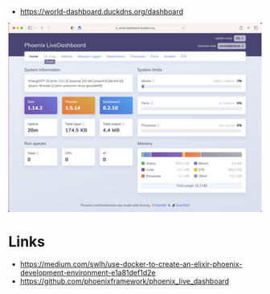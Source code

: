 
   * https://world-dashboard.duckdns.org/dashboard

![alt text](doc/elixir-phoenix-dashboard.png "Title")

# Links
   * https://medium.com/swlh/use-docker-to-create-an-elixir-phoenix-development-environment-e1a81def1d2e
   * https://github.com/phoenixframework/phoenix_live_dashboard
